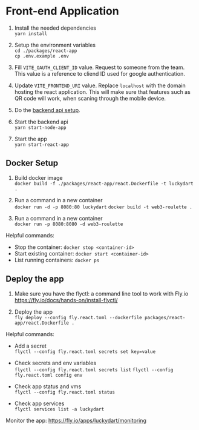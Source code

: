 # Front-end Application

1. Install the needed dependencies \
   `yarn install`

2. Setup the environment variables \
   `cd ./packages/react-app` \
   `cp .env.example .env`

3. Fill `VITE_OAUTH_CLIENT_ID` value. Request to someone from the team. This value is a reference to cliend ID used for google authentication.

4. Update `VITE_FRONTEND_URI` value. Replace `localhost` with the domain hosting the react application. This will make sure that features such as QR code will work, when scaning through the mobile device.

5. Do the [backend api setup](./node-app.md).

6. Start the backend api \
   `yarn start-node-app`

7. Start the app \
   `yarn start-react-app`

## Docker Setup

1. Build docker image \
   `docker build -f ./packages/react-app/react.Dockerfile -t luckydart .`

2. Run a command in a new container \
   `docker run -d -p 8080:80 luckydart`
   `docker build -t web3-roulette .`

3. Run a command in a new container \
   `docker run -p 8080:8080 -d web3-roulette`

Helpful commands:

- Stop the container: `docker stop <container-id>`
- Start existing container: `docker start <container-id>`
- List running containers: `docker ps`

## Deploy the app

1. Make sure you have the flyctl: a command line tool to work with Fly.io
   https://fly.io/docs/hands-on/install-flyctl/

2. Deploy the app \
   `fly deploy --config fly.react.toml --dockerfile packages/react-app/react.Dockerfile .`

Helpful commands:

- Add a secret \
  `flyctl --config fly.react.toml secrets set key=value`

- Check secrets and env variables \
  `flyctl --config fly.react.toml secrets list`
  `flyctl --config fly.react.toml config env`

- Check app status and vms \
  `flyctl --config fly.react.toml status`

- Check app services \
  `flyctl services list -a luckydart`

Monitor the app:
https://fly.io/apps/luckydart/monitoring

